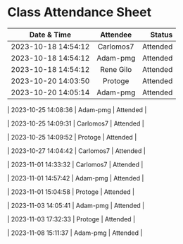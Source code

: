 # Class Attendance Sheet

| Date & Time                  |       Attendee       |    Status |
| ---------------------------- | :------------------: | --------: |
| 2023-10-18 14:54:12 |      Carlomos7       |  Attended |
| 2023-10-18 14:54:12 |       Adam-pmg       |  Attended |
| 2023-10-18 14:54:12 |      Rene Gilo       |  Attended |
| 2023-10-20 14:03:50 | Protoge           | Attended |
| 2023-10-20 14:05:14 | Adam-pmg           | Attended |

| 2023-10-25 14:08:36 | Adam-pmg           | Attended |

| 2023-10-25 14:09:31 | Carlomos7           | Attended |

| 2023-10-25 14:09:52 | Protoge           | Attended |

| 2023-10-27 14:04:42 | Carlomos7           | Attended |

| 2023-11-01 14:33:32 | Carlomos7           | Attended |

| 2023-11-01 14:57:42 | Adam-pmg           | Attended |

| 2023-11-01 15:04:58 | Protoge           | Attended |

| 2023-11-03 14:05:41 | Adam-pmg           | Attended |

| 2023-11-03 17:32:33 | Protoge           | Attended |

| 2023-11-08 15:11:37 | Adam-pmg           | Attended |

